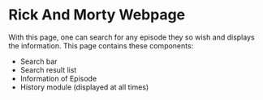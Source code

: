 # Rick And Morty Webpage
With this page, one can search for any episode they so wish and displays the information. 
This page contains these components:
- Search bar
- Search result list
- Information of Episode
- History module (displayed at all times)
